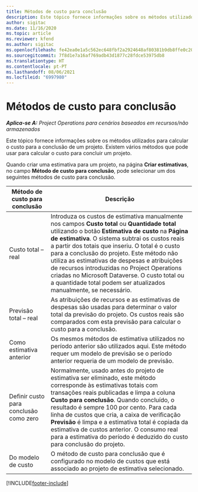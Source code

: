 ```yaml
---
title: Métodos de custo para conclusão
description: Este tópico fornece informações sobre os métodos utilizados para calcular o custo para a conclusão de um projeto.
author: sigitac
ms.date: 11/16/2020
ms.topic: article
ms.reviewer: kfend
ms.author: sigitac
ms.openlocfilehash: fe42ea0e1a5c562ec648fbf2a2924648af80381b9db8ffe0c209cb5247bb2ba2
ms.sourcegitcommit: 7f8d1e7a16af769adb43d1877c28fdce53975db8
ms.translationtype: HT
ms.contentlocale: pt-PT
ms.lasthandoff: 08/06/2021
ms.locfileid: "6997980"
---
```

# <a name="cost-to-complete-methods"></a>Métodos de custo para conclusão

_**Aplica-se A:** Project Operations para cenários baseados em recursos/não armazenados_

Este tópico fornece informações sobre os métodos utilizados para calcular o custo para a conclusão de um projeto. Existem vários métodos que pode usar para calcular o custo para concluir um projeto. 

Quando criar uma estimativa para um projeto, na página **Criar estimativas**, no campo **Método de custo para conclusão**, pode selecionar um dos seguintes métodos de custo para conclusão.

| Método de custo para conclusão    | Descrição                                                                                                                                                                                                                                                                                                                                                                                                                                                                                        |
|------------------------------|----------------------------------------------------------------------------------------------------------------------------------------------------------------------------------------------------------------------------------------------------------------------------------------------------------------------------------------------------------------------------------------------------------------------------------------------------------------------------------------------------|
| Custo total – real            | Introduza os custos de estimativa manualmente nos campos **Custo total** ou **Quantidade total** utilizando o botão **Estimativa de custo** na **Página de estimativa**. O sistema subtrai os custos reais a partir dos totais que inseriu. O total é o custo para a conclusão do projeto. Este método não utiliza as estimativas de despesas e atribuições de recursos introduzidas no Project Operations criadas no Microsoft Dataverse. O custo total ou a quantidade total podem ser atualizados manualmente, se necessário.  |
| Previsão total – real        | As atribuições de recursos e as estimativas de despesas são usadas para determinar o valor total da previsão do projeto. Os custos reais são comparados com esta previsão para calcular o custo para a conclusão.                                                                                                                                                                                                                                                                          |
| Como estimativa anterior         | Os mesmos métodos de estimativa utilizados no período anterior são utilizados aqui. Este método requer um modelo de previsão se o período anterior requeria de um modelo de previsão.                                                                                                                                                                                                                                                                                                                           |
| Definir custo para conclusão como zero | Normalmente, usado antes do projeto de estimativa ser eliminado, este método corresponde às estimativas totais com transações reais publicadas e limpa a coluna **Custo para conclusão**. Quando concluído, o resultado é sempre 100 por cento. Para cada linha de custos que cria, a caixa de verificação **Previsão** é limpa e a estimativa total é copiada da estimativa de custos anterior. O consumo real para a estimativa do período é deduzido do custo para conclusão do projeto.              |
| Do modelo de custo           | O método de custo para conclusão que é configurado no modelo de custos que está associado ao projeto de estimativa selecionado.                                                                                                                                                                                                                                                                                                                                                                          |


[!INCLUDE[footer-include](../includes/footer-banner.md)]